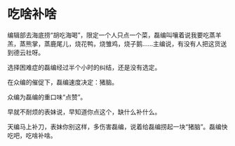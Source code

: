 # 吃啥补啥

编辑部去海底捞“胡吃海喝”，限定一个人只点一个菜，磊编叫嚷着说我要吃蒸羊羔，蒸熊掌，蒸鹿尾儿，烧花鸭，烧雏鸡，烧子鹅……主编说，有没有人把这货送到德云社呀。 

选择困难症的磊编经过半个小时的纠结，还是没有选定。 

在众编的催促下，磊编速度决定：猪脑。 

众编为磊编的重口味“点赞”。 

早就不耐烦的表妹说，早知道你点这个，缺什么补什么。 

天编马上补刀，表妹你别这样，多伤害磊编，说着给磊编捞起一块“猪脑”。磊编快吃吧，吃啥补啥。